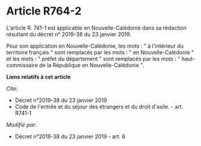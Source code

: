 # Article R764-2

L'article R. 741-1 est applicable en Nouvelle-Calédonie dans sa rédaction résultant du décret n° 2019-38 du 23 janvier 2019. 

Pour son application en Nouvelle-Calédonie, les mots : " à l'intérieur du territoire français " sont remplacés par les mots :
" en Nouvelle-Calédonie " et les mots : " préfet du département " sont remplacés par les mots : " haut-commissaire de la
République en Nouvelle-Calédonie ".

**Liens relatifs à cet article**

_Cite_:

  - Décret n°2019-38 du 23 janvier 2019
  - Code de l'entrée et du séjour des étrangers et du droit d'asile. - art. R741-1

_Modifié par_:

  - Décret n°2019-38 du 23 janvier 2019 - art. 6
